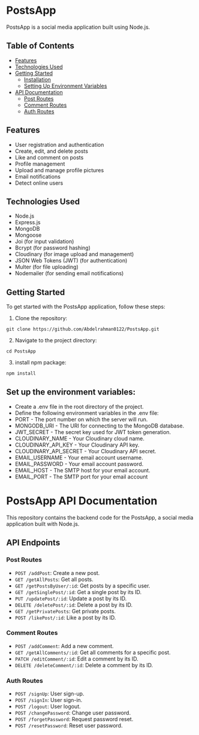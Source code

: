 # PostsApp

PostsApp is a social media application built using Node.js.

## Table of Contents

- [Features](#features)
- [Technologies Used](#technologies-used)
- [Getting Started](#getting-started)
  - [Installation](#install-the-dependencies)
  - [Setting Up Environment Variables](#set-up-the-environment-variables)
- [API Documentation](#api-endpoints)
  - [Post Routes](#post-routes)
  - [Comment Routes](#comment-routes)
  - [Auth Routes](#auth-routes)

## Features

- User registration and authentication
- Create, edit, and delete posts
- Like and comment on posts
- Profile management
- Upload and manage profile pictures
- Email notifications
- Detect online users

## Technologies Used

- Node.js
- Express.js
- MongoDB
- Mongoose
- Joi (for input validation)
- Bcrypt (for password hashing)
- Cloudinary (for image upload and management)
- JSON Web Tokens (JWT) (for authentication)
- Multer (for file uploading)
- Nodemailer (for sending email notifications)

## Getting Started

To get started with the PostsApp application, follow these steps:

1. Clone the repository:
 ```
 git clone https://github.com/Abdelrahman0122/PostsApp.git
 ``` 
2. Navigate to the project directory:

```
cd PostsApp 
```
3. install npm package:

```bash
npm install
```

## Set up the environment variables:
- Create a .env file in the root directory of the project.
- Define the following environment variables in the .env file:
- PORT - The port number on which the server will run.
- MONGODB_URI - The URI for connecting to the MongoDB database.
- JWT_SECRET - The secret key used for JWT token generation.
- CLOUDINARY_NAME - Your Cloudinary cloud name.
- CLOUDINARY_API_KEY - Your Cloudinary API key.
- CLOUDINARY_API_SECRET - Your Cloudinary API secret.
- EMAIL_USERNAME - Your email account username.
- EMAIL_PASSWORD - Your email account password.
- EMAIL_HOST - The SMTP host for your email account.
- EMAIL_PORT - The SMTP port for your email account

# PostsApp API Documentation

This repository contains the backend code for the PostsApp, a social media application built with Node.js.

## API Endpoints

### Post Routes

- `POST /addPost`: Create a new post.
- `GET /getAllPosts`: Get all posts.
- `GET /getPostsByUser/:id`: Get posts by a specific user.
- `GET /getSinglePost/:id`: Get a single post by its ID.
- `PUT /updatePost/:id`: Update a post by its ID.
- `DELETE /deletePost/:id`: Delete a post by its ID.
- `GET /getPrivatePosts`: Get private posts.
- `POST /likePost/:id`: Like a post by its ID.

### Comment Routes

- `POST /addComment`: Add a new comment.
- `GET /getAllComments/:id`: Get all comments for a specific post.
- `PATCH /editComment/:id`: Edit a comment by its ID.
- `DELETE /deleteComment/:id`: Delete a comment by its ID.

### Auth Routes

- `POST /signUp`: User sign-up.
- `POST /signIn`: User sign-in.
- `POST /logout`: User logout.
- `POST /changePassword`: Change user password.
- `POST /forgetPassword`: Request password reset.
- `POST /resetPassword`: Reset user password.


 
